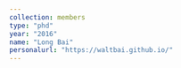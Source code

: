 ```yaml
---
collection: members
type: "phd"
year: "2016"
name: "Long Bai"
personalurl: "https://waltbai.github.io/"
---
```

